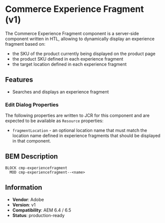 <!--
Copyright 2021 Adobe Systems Incorporated

Licensed under the Apache License, Version 2.0 (the "License");
you may not use this file except in compliance with the License.
You may obtain a copy of the License at

    http://www.apache.org/licenses/LICENSE-2.0

Unless required by applicable law or agreed to in writing, software
distributed under the License is distributed on an "AS IS" BASIS,
WITHOUT WARRANTIES OR CONDITIONS OF ANY KIND, either express or implied.
See the License for the specific language governing permissions and
limitations under the License.
-->

# Commerce Experience Fragment (v1)

The Commerce Experience Fragment component is a server-side component written in HTL, allowing to dynamically display an experience fragment based on:
* the SKU of the product currently being displayed on the product page
* the product SKU defined in each experience fragment
* the target location defined in each experience fragment
 

## Features

- Searches and displays an experience fragment


### Edit Dialog Properties

The following properties are written to JCR for this component and are expected to be available as `Resource` properties:

- `fragmentLocation` - an optional location name that must match the location name defined in experience fragments that should be displayed in that component.


## BEM Description

```
BLOCK cmp-experiencefragment
  MOD cmp-experiencefragment--<name>  
```

## Information

- **Vendor**: Adobe
- **Version**: v1
- **Compatibility**: AEM 6.4 / 6.5
- **Status**: production-ready
